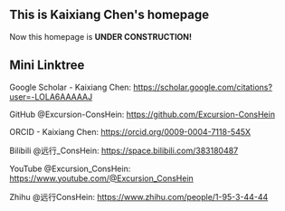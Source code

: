 ## This is Kaixiang Chen's homepage

Now this homepage is **UNDER CONSTRUCTION!**

## Mini Linktree

Google Scholar - Kaixiang Chen: https://scholar.google.com/citations?user=-LOLA6AAAAAJ

GitHub @Excursion-ConsHein: https://github.com/Excursion-ConsHein

ORCID - Kaixiang Chen: https://orcid.org/0009-0004-7118-545X

Bilibili @远行_ConsHein: https://space.bilibili.com/383180487

YouTube @Excursion_ConsHein: https://www.youtube.com/@Excursion_ConsHein

Zhihu @远行ConsHein: https://www.zhihu.com/people/1-95-3-44-44

